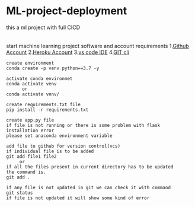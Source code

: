 # ML-project-deployment
this a ml project with full CICD
######
start machine learning project
software and account requirements
1.[Github Account](https://github.com)
2.[Heroku Account](https://dashboard.heroku.com/login)
3.[vs code IDE](https://code.visulastudio.com/download)
4.[GIT cli](https://git-scm.com/downloads)

```
create environment
conda create -p venv python==3.7 -y
```


```
activate conda environmet
conda activate venv
      or
conda activate venv/
```
```
create requirements.txt file
pip install -r requirements.txt
```
```
create app.py file
if file is not running or there is some problem with flask installation error 
please set anaconda environment variable
```
```
add file to github for version control(vcs)
if individual file is to be added
git add file1 file2
     or
if all the files present in current directory has to be updated
the command is.
git add .

if any file is not updated in git we can check it with command
git status
if file is not updated it will show some kind of error





```


